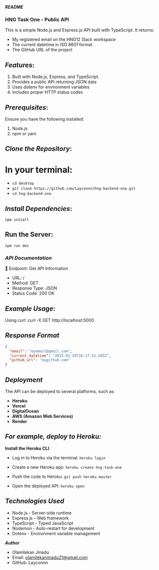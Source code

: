 ***README***

### **HNG Task One - Public API**
This is a simple Node.js and Express.js API built with TypeScript. It returns:

- My registered email on the HNG12 Slack workspace
- The current datetime in ISO 8601 format
- The GitHub URL of the project

## ***Features***:
1. Built with Node.js, Express, and TypeScript.
2. Provides a public API returning JSON data
3. Uses dotenv for environment variables
4. Includes proper HTTP status codes

## ***Prerequisites***:
Ensure you have the following installed:
1. Node.js
2. npm or yarn

## ***Clone the Repository***:
# In your terminal:
- `cd desktop`
- `git clone https://github.com/Layconnn/hng-backend-one.git`
- `cd hng-backend-one`

##  ***Install Dependencies***:
`npm install`

## **Run the Server**:
`npm run dev`


### ***API Documentation***
🔹 Endpoint: Get API Information
- URL: /
- Method: GET
- Response Type: JSON
- Status Code: 200 OK
  
## ***Example Usage***:
Using curl:
curl -X GET http://localhost:5000

## ***Response Format***
```json
{
  "email": "myemail@gmail.com",
  "current_datetime": "2025-01-29T16:27:52.265Z",
  "github_url": "mygithub.com"
}
```

## ***Deployment***
The API can be deployed to several platforms, such as:
- **Heroku**
- **Vercel**
- **DigitalOcean**
- **AWS (Amazon Web Services)**
- **Render**

## ***For example, deploy to Heroku:***

**Install the Heroku CLI.**
- Log in to Heroku via the terminal:
`heroku login`

- Create a new Heroku app:
`heroku create hng-task-one`

- Push the code to Heroku:
`git push heroku master`

- Open the deployed API:
`heroku open`


## ***Technologies Used***
- Node.js - Server-side runtime
- Express.js - Web framework
- TypeScript - Typed JavaScript
- Nodemon - Auto-restart for development
- Dotenv - Environment variable management

***Author***
- Olamilekan Jinadu
- Email: olamilekanjinadu21@gmail.com
- GitHub: Layconnn